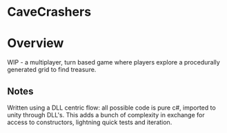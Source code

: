 # CaveCrashers

# Overview
WIP - a multiplayer, turn based game where players explore a procedurally generated grid to find treasure. 

## Notes
Written using a DLL centric flow: all possible code is pure c#, imported to unity through DLL's. This adds a bunch of complexity in exchange for access to constructors, lightning quick tests and iteration.
